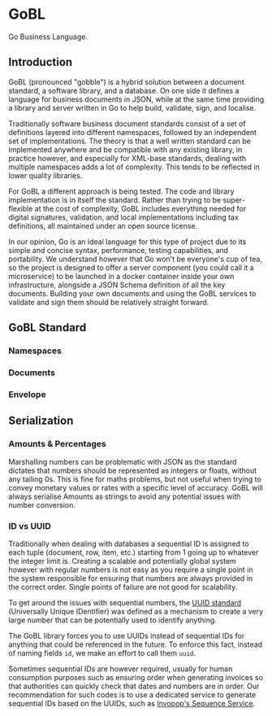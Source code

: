 # GoBL

Go Business Language. 

## Introduction

GoBL (pronounced "gobble") is a hybrid solution between a document standard, a software library, and a database. On one side it defines a language for business documents in JSON, while at the same time providing a library and server written in Go to help build, validate, sign, and localise.

Traditionally software business document standards consist of a set of definitions layered into different namespaces, followed by an independent set of implementations. The theory is that a well written standard can be implemented anywhere and be compatible with any existing library, in practice however, and especially for XML-base standards, dealing with multiple namespaces adds a lot of complexity. This tends to be reflected in lower quality libraries.

For GoBL a different approach is being tested. The code and library implementation is in itself the standard. Rather than trying to be super-flexible at the cost of complexity, GoBL includes everything needed for digital signatures, validation, and local implementations including tax definitions, all maintained under an open source license.

In our opinion, Go is an ideal language for this type of project due to its simple and concise syntax, performance, testing capabilities, and portability. We understand however that Go won't be everyone's cup of tea, so the project is designed to offer a server component (you could call it a microservice) to be launched in a docker container inside your own infrastructure, alongside a JSON Schema definition of all the key documents. Building your own documents and using the GoBL services to validate and sign them should be relatively straight forward.

## GoBL Standard

### Namespaces


### Documents


### Envelope


## Serialization

### Amounts & Percentages

Marshalling numbers can be problematic with JSON as the standard dictates that numbers should be represented as integers or floats, without any tailing 0s. This is fine for maths problems, but not useful when trying to convey monetary values or rates with a specific level of accuracy. GoBL will always serialise Amounts as strings to avoid any potential issues with number conversion.

### ID vs UUID

Traditionally when dealing with databases a sequential ID is assigned to each tuple (document, row, item, etc.) starting from 1 going up to whatever the integer limit is. Creating a scalable and potentially global system however with regular numbers is not easy as you require a single point in the system responsible for ensuring that numbers are always provided in the correct order. Single points of failure are not good for scalability.

To get around the issues with sequential numbers, the [UUID standard](https://tools.ietf.org/html/rfc4122) (Universally Unique IDentifier) was defined as a mechanism to create a very large number that can be potentially used to identify anything.

The GoBL library forces you to use UUIDs instead of sequential IDs for anything that could be referenced in the future. To enforce this fact, instead of naming fields `id`, we make an effort to call them `uuid`.

Sometimes sequential IDs are however required, usually for human consumption purposes such as ensuring order when generating invoices so that authorities can quickly check that dates and numbers are in order. Our recommendation for such codes is to use a dedicated service to generate sequential IDs based on the UUIDs, such as [Invopop's Sequence Service](https://invopop.com).


